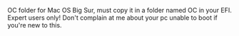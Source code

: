 OC folder for Mac OS Big Sur, must copy it in a folder named OC in your EFI. 
Expert users only! Don't complain at me about your pc unable to boot if you're new to this.
